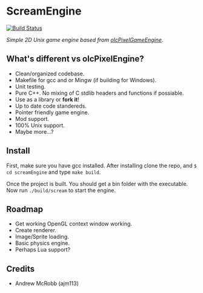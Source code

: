 # ScreamEngine

[![Build Status](https://travis-ci.com/ajm113/screamEngine.svg?branch=master)](https://travis-ci.com/ajm113/screamEngine)

*Simple 2D Unix game engine based from [olcPixelGameEngine](https://github.com/OneLoneCoder/olcPixelGameEngine).*

## What's different vs olcPixelEngine?

- Clean/organized codebase.
- Makefile for gcc and or Mingw (if building for Windows).
- Unit testing.
- Pure C++. No mixing of C stdlib headers and functions if possiable.
- Use as a library or **fork it**!
- Up to date code standereds.
- Pointer friendly game engine.
- Mod support.
- 100% Unix support.
- Maybe more...?

## Install

First, make sure you have gcc installed. After installing clone the repo, and `$ cd screamEngine` and type `make build`.

Once the project is built. You should get a bin folder with the executable. Now run `./build/scream` to start the engine.

## Roadmap

- Get working OpenGL context window working.
- Create renderer.
- Image/Sprite loading.
- Basic physics engine.
- Perhaps Lua support?

## Credits

- Andrew McRobb (ajm113)
